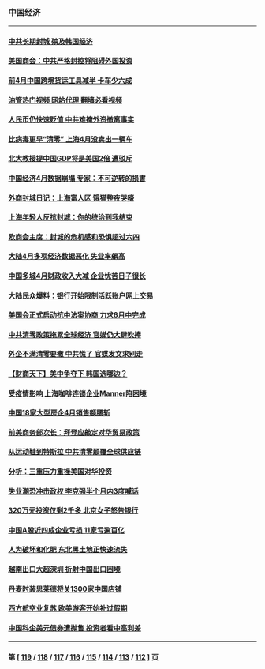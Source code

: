 ### 中国经济
---
#### [中共长期封城 殃及韩国经济](../../pages/ncid283/n13739351.md?05180445) 
#### [美国商会：中共严格封控将阻碍外国投资](../../pages/ncid283/n13739088.md?05180445) 
#### [前4月中国跨境货运工具减半 卡车少六成](../../pages/ncid283/n13738983.md?05180445) 
#### [油管热门视频 网站代理 翻墙必看视频](http://209.222.30.114:81/youtube.html?05180445)
#### [人民币仍快速贬值 中共难掩外资撤离事实](../../pages/ncid283/n13738925.md?05180445) 
#### [比病毒更早“清零” 上海4月没卖出一辆车](../../pages/ncid283/n13738757.md?05180445) 
#### [北大教授提中国GDP将是美国2倍 遭驳斥](../../pages/ncid283/n13738614.md?05180445) 
#### [中国经济4月数据崩塌 专家：不可逆转的损害](../../pages/ncid283/n13738442.md?05180445) 
#### [外商封城日记：上海富人区 饿猫整夜哭嚎](../../pages/ncid283/n13738603.md?05180445) 
#### [上海年轻人反抗封城：你的统治到我结束](../../pages/ncid283/n13738588.md?05180445) 
#### [欧商会主席：封城的危机感和恐惧超过六四](../../pages/ncid283/n13738395.md?05180445) 
#### [大陆4月多项经济数据恶化 失业率飙高](../../pages/ncid283/n13738358.md?05180445) 
#### [中国多城4月财政收入大减 企业忧苦日子很长](../../pages/ncid283/n13737994.md?05180445) 
#### [大陆民众爆料：银行开始限制活跃账户网上交易](../../pages/ncid283/n13737789.md?05180445) 
#### [美国会正式启动抗中法案协商 力求6月中完成](../../pages/ncid283/n13737740.md?05180445) 
#### [中共清零政策拖累全球经济 官媒仍大肆吹捧](../../pages/ncid283/n13737257.md?05180445) 
#### [外企不满清零要撤 中共慌了 官媒发文求别走](../../pages/ncid283/n13737067.md?05180445) 
#### [【财商天下】美中争夺下 韩国选哪边？](../../pages/ncid283/n13736981.md?05180445) 
#### [受疫情影响 上海咖啡连锁企业Manner陷困境](../../pages/ncid283/n13737070.md?05180445) 
#### [中国18家大型房企4月销售额腰斩](../../pages/ncid283/n13737051.md?05180445) 
#### [前美商务部次长：拜登应敲定对华贸易政策](../../pages/ncid283/n13736985.md?05180445) 
#### [从运动鞋到特斯拉 中共清零颠覆全球供应链](../../pages/ncid283/n13736996.md?05180445) 
#### [分析：三重压力重挫美国对华投资](../../pages/ncid283/n13731653.md?05180445) 
#### [失业潮恐冲击政权 李克强半个月内3度喊话](../../pages/ncid283/n13736842.md?05180445) 
#### [320万元投资仅剩2千多 北京女子怒告银行](../../pages/ncid283/n13736856.md?05180445) 
#### [中国A股近四成企业亏损 11家亏逾百亿](../../pages/ncid283/n13736511.md?05180445) 
#### [人为破坏和化肥 东北黑土地正快速流失](../../pages/ncid283/n13736483.md?05180445) 
#### [越南出口大超深圳 折射中国出口困境](../../pages/ncid283/n13736418.md?05180445) 
#### [丹麦时装思莱德将关1300家中国店铺](../../pages/ncid283/n13736064.md?05180445) 
#### [西方航空业复苏 欧美游客开始补过假期](../../pages/ncid283/n13735890.md?05180445) 
#### [中国科企美元债券遭抛售 投资者看中高利差](../../pages/ncid283/n13735182.md?05180445) 

---
#### 第 [ [119](./119.md?05180445) / [118](./118.md?05180445) / [117](./117.md?05180445) / [116](./116.md?05180445) / [115](./115.md?05180445) / [114](./114.md?05180445) / [113](./113.md?05180445) / [112](./112.md?05180445) ] 页
